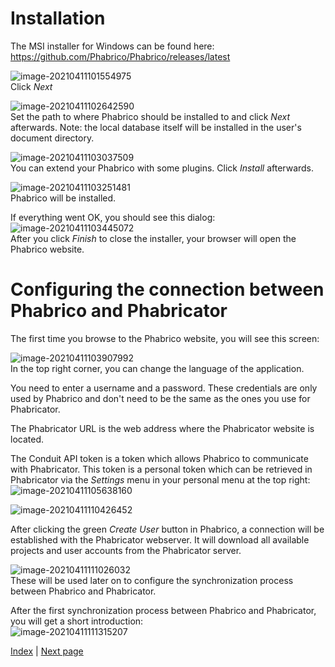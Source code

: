 # Installation

The MSI installer for Windows can be found here: <https://github.com/Phabrico/Phabrico/releases/latest>

![image-20210411101554975](msi-installer-01.png) <br />
Click *Next*



![image-20210411102642590](msi-installer-02.png) <br /> 
Set the path to where Phabrico should be installed to and click *Next* afterwards.
 Note: the local database itself will be installed in the user's document directory.



![image-20210411103037509](msi-installer-03.png) <br /> 
You can extend your Phabrico with some plugins.
 Click *Install* afterwards.



![image-20210411103251481](msi-installer-04.png) <br /> 
Phabrico will be installed.



If everything went OK, you should see this dialog: <br />
![image-20210411103445072](msi-installer-05.png) <br /> 
After you click *Finish* to close the installer, your browser will open the Phabrico website.



# Configuring the connection between Phabrico and Phabricator

 The first time you browse to the Phabrico website, you will see this screen:

![image-20210411103907992](configuration-01.png) <br /> 
In the top right corner, you can change the language of the application.

You need to enter a username and a password.
These credentials are only used by Phabrico and don't need to be the same as the ones you use for Phabricator.

The Phabricator URL is the web address where the Phabricator website is located.

The Conduit API token is a token which allows Phabrico to communicate with Phabricator.
This token is a personal token which can be retrieved in Phabricator via the *Settings* menu in your personal menu at the top right: ![image-20210411105638160](configuration-02.png) <br />

![image-20210411110426452](configuration-03.png) <br />

After clicking the green *Create User* button in Phabrico, a connection will be established with the Phabricator webserver.
It will download all available projects and user accounts from the Phabricator server.

![image-20210411111026032](configuration-04.png) <br />
These will be used later on to configure the synchronization process between Phabrico and Phabricator.

After the first synchronization process between Phabrico and Phabricator, you will get a short introduction:<br />
![image-20210411111315207](configuration-05.png) <br />

[Index](../README.md) | [Next page](../02-Configuration/README.md)